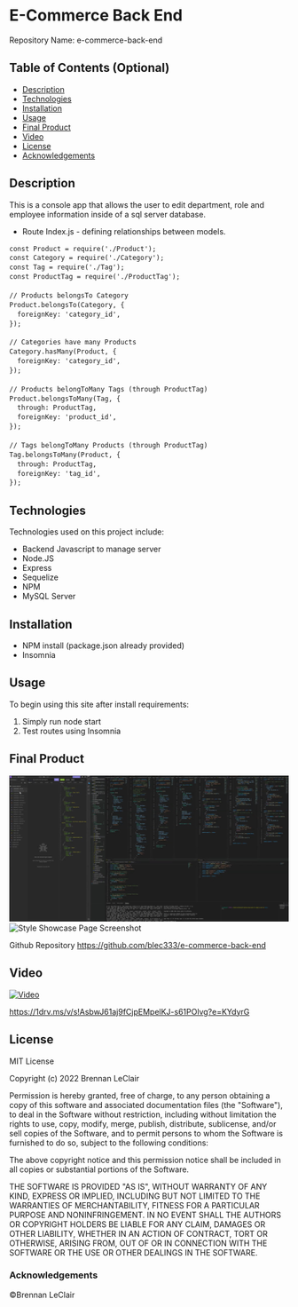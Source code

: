 # E-Commerce Back End

Repository Name: e-commerce-back-end

## Table of Contents (Optional)

* [Description](#description)
* [Technologies](#technologies)
* [Installation](#installation)
* [Usage](#usage)
* [Final Product](#final-product)
* [Video](#video)
* [License](#license)
* [Acknowledgements](#acknowledgements)

## Description 

This is a console app that allows the user to edit department, role and employee information inside of a sql server database.

* Route Index.js - defining relationships between models.
```md
const Product = require('./Product');
const Category = require('./Category');
const Tag = require('./Tag');
const ProductTag = require('./ProductTag');

// Products belongsTo Category
Product.belongsTo(Category, {
  foreignKey: 'category_id',
});

// Categories have many Products
Category.hasMany(Product, {
  foreignKey: 'category_id',
});

// Products belongToMany Tags (through ProductTag)
Product.belongsToMany(Tag, {
  through: ProductTag,
  foreignKey: 'product_id',
});

// Tags belongToMany Products (through ProductTag)
Tag.belongsToMany(Product, {
  through: ProductTag,
  foreignKey: 'tag_id',
});
```

## Technologies

Technologies used on this project include:
* Backend Javascript to manage server
* Node.JS
* Express
* Sequelize
* NPM
* MySQL Server

## Installation

* NPM install (package.json already provided)
* Insomnia

## Usage 

To begin using this site after install requirements:

1. Simply run node start
2. Test routes using Insomnia

## Final Product

<img title="image" alt="Style Showcase Page Screenshot" src="./docs/image1.jpg">
<img title="image" alt="Style Showcase Page Screenshot" src="./docs/video.gif">



Github Repository
https://github.com/blec333/e-commerce-back-end


## Video

[![Video](./docs/video.gif)](https://1drv.ms/v/s!AsbwJ61aj9fCjpEMpelKJ-s61POlvg?e=KYdyrG "Video")

https://1drv.ms/v/s!AsbwJ61aj9fCjpEMpelKJ-s61POlvg?e=KYdyrG

## License

MIT License

Copyright (c) 2022 Brennan LeClair

Permission is hereby granted, free of charge, to any person obtaining a copy
of this software and associated documentation files (the "Software"), to deal
in the Software without restriction, including without limitation the rights
to use, copy, modify, merge, publish, distribute, sublicense, and/or sell
copies of the Software, and to permit persons to whom the Software is
furnished to do so, subject to the following conditions:

The above copyright notice and this permission notice shall be included in all
copies or substantial portions of the Software.

THE SOFTWARE IS PROVIDED "AS IS", WITHOUT WARRANTY OF ANY KIND, EXPRESS OR
IMPLIED, INCLUDING BUT NOT LIMITED TO THE WARRANTIES OF MERCHANTABILITY,
FITNESS FOR A PARTICULAR PURPOSE AND NONINFRINGEMENT. IN NO EVENT SHALL THE
AUTHORS OR COPYRIGHT HOLDERS BE LIABLE FOR ANY CLAIM, DAMAGES OR OTHER
LIABILITY, WHETHER IN AN ACTION OF CONTRACT, TORT OR OTHERWISE, ARISING FROM,
OUT OF OR IN CONNECTION WITH THE SOFTWARE OR THE USE OR OTHER DEALINGS IN THE
SOFTWARE.


### Acknowledgements

©Brennan LeClair
